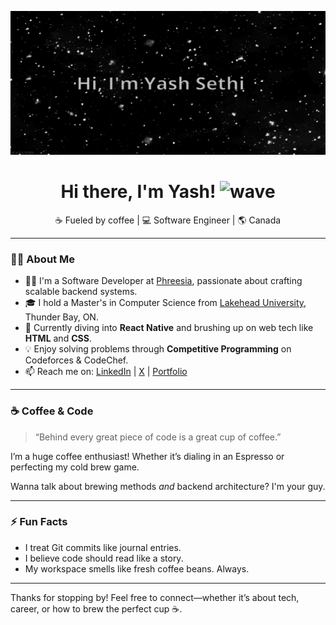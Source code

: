 <p align="center">
  <img src="https://github.com/ysethi92/ysethi92/blob/main/banner.gif" width="700" height="230"/>
</p>

<h1 align="center">Hi there, I'm Yash! <img src="https://github.com/TheDudeThatCode/TheDudeThatCode/blob/master/Assets/Hi.gif" width="29px" alt="wave"/></h1>

<p align="center">
  ☕ Fueled by coffee | 💻 Software Engineer | 🌎 Canada <br/>
</p>

---

### 👨‍💻 About Me

- 🧑‍💼 I'm a Software Developer at [Phreesia](https://www.phreesia.com/), passionate about crafting scalable backend systems.
- 🎓 I hold a Master's in Computer Science from [Lakehead University](https://www.lakeheadu.ca/), Thunder Bay, ON.
- 🌱 Currently diving into **React Native** and brushing up on web tech like **HTML** and **CSS**.
- 💡 Enjoy solving problems through **Competitive Programming** on Codeforces & CodeChef.
- 📫 Reach me on: [LinkedIn](https://www.linkedin.com/in/ysethi92/) | [X](https://www.x.com/ysethi92/) | [Portfolio](https://ysethi92.github.io/)

---

### ☕ Coffee & Code

> “Behind every great piece of code is a great cup of coffee.”

I’m a huge coffee enthusiast! Whether it’s dialing in an Espresso or perfecting my cold brew game.

Wanna talk about brewing methods *and* backend architecture? I'm your guy.

---

### ⚡ Fun Facts

- I treat Git commits like journal entries.
- I believe code should read like a story.
- My workspace smells like fresh coffee beans. Always.

---

Thanks for stopping by! Feel free to connect—whether it’s about tech, career, or how to brew the perfect cup ☕.
